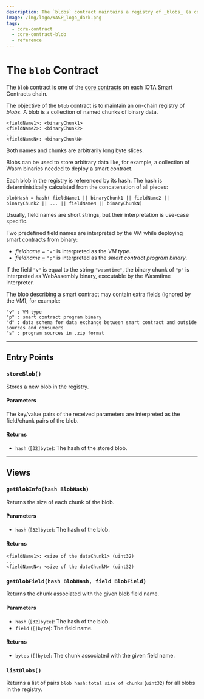 ```yaml
---
description: The `blobs` contract maintains a registry of _blobs_ (a collection of arbitrary binary data) referenced from smart contracts via their hashes.
image: /img/logo/WASP_logo_dark.png
tags:
  - core-contract
  - core-contract-blob
  - reference
---
```


# The `blob` Contract

The `blob` contract is one of the [core contracts](overview.md) on each IOTA Smart Contracts chain.

The objective of the `blob` contract is to maintain an on-chain registry of _blobs_.
A blob is a collection of named chunks of binary data.

```
<fieldName1>: <binaryChunk1>
<fieldName2>: <binaryChunk2>
...
<fieldNameN>: <binaryChunkN>
```

Both names and chunks are arbitrarily long byte slices.

Blobs can be used to store arbitrary data like, for example, a collection of Wasm binaries needed to deploy a smart contract.

Each blob in the registry is referenced by its hash. The hash is deterministically calculated from the concatenation of all pieces:

```
blobHash = hash( fieldName1 || binaryChunk1 || fieldName2 || binaryChunk2 || ... || fieldNameN || binaryChunkN)
```

Usually, field names are short strings, but their interpretation is use-case specific.

Two predefined field names are interpreted by the VM while deploying smart contracts from binary:

- _fieldname_ = `"v"` is interpreted as the _VM type_.
- _fieldname_ = `"p"` is interpreted as the _smart contract program binary_.

If the field `"v"` is equal to the string `"wasmtime"`, the binary chunk of `"p"` is interpreted as WebAssembly binary, executable by the Wasmtime interpreter.

The blob describing a smart contract may contain extra fields (ignored by the VM), for example:

```
"v" : VM type
"p" : smart contract program binary
"d" : data schema for data exchange between smart contract and outside sources and consumers
"s" : program sources in .zip format
```

---

## Entry Points

### `storeBlob()`

Stores a new blob in the registry.

#### Parameters

The key/value pairs of the received parameters are interpreted as the field/chunk pairs of the blob.

#### Returns

- `hash` (`[32]byte`): The hash of the stored blob.

---

## Views

### `getBlobInfo(hash BlobHash)`

Returns the size of each chunk of the blob.

#### Parameters

- `hash` (`[32]byte`): The hash of the blob.

#### Returns

```
<fieldName1>: <size of the dataChunk1> (uint32)
...
<fieldNameN>: <size of the dataChunkN> (uint32)
```

### `getBlobField(hash BlobHash, field BlobField)`

Returns the chunk associated with the given blob field name.

#### Parameters

- `hash` (`[32]byte`): The hash of the blob.
- `field` (`[]byte`): The field name.

#### Returns

- `bytes` (`[]byte`): The chunk associated with the given field name.

### `listBlobs()`

Returns a list of pairs `blob hash`: `total size of chunks` (`uint32`) for all blobs in the registry.
